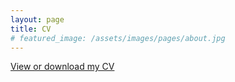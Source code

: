 ```yaml
---
layout: page
title: CV
# featured_image: /assets/images/pages/about.jpg
---
```

<script>
  $(document).ready(function() {
  setTimeout(function() { $("#preloader").fadeOut(1500); }, 100)
});
</script>
<a href="/CV/cv_Sabina_Sagynbayeva.pdf" target="_blank">View or download my CV</a>